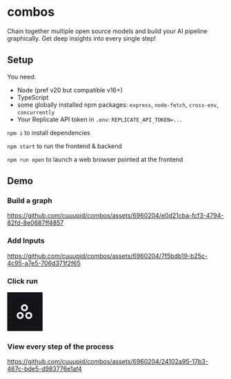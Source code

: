 # combos

Chain together multiple open source models and build your AI pipeline graphically. Get deep insights into every single step!

## Setup

You need:
- Node (pref v20 but compatible v16+)
- TypeScript
- some globally installed npm packages: `express`, `node-fetch`, `cross-env`, `concurrently`
- Your Replicate API token in `.env`: `REPLICATE_API_TOKEN=...`

`npm i` to install dependencies

`npm start` to run the frontend & backend

`npm run open` to launch a web browser pointed at the frontend

## Demo

### Build a graph

https://github.com/cuuupid/combos/assets/6960204/e0d21cba-fcf3-4794-82fd-8e0687ff4857

### Add Inputs

https://github.com/cuuupid/combos/assets/6960204/7f5bdb19-b25c-4c95-a7e5-706d371f2f65

### Click run

![Click 'run'](docs/run-combos.png)

### View every step of the process

https://github.com/cuuupid/combos/assets/6960204/24102a95-17b3-467c-bde5-d983776e1af4

